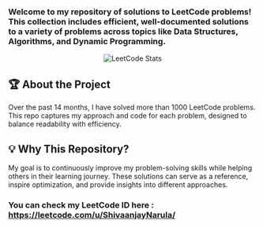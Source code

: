 ### Welcome to my repository of solutions to LeetCode problems! This collection includes efficient, well-documented solutions to a variety of problems across topics like Data Structures, Algorithms, and Dynamic Programming.

<div align="center"> <img src="https://leetcard.jacoblin.cool/ShivaanjayNarula?theme=transparent&font=Chelsea%20Market&ext=heatmap" alt="LeetCode Stats"> </div>

## 🏆 About the Project
Over the past 14 months, I have solved more than 1000 LeetCode problems. This repo captures my approach and code for each problem, designed to balance readability with efficiency.

## 💡 Why This Repository?
My goal is to continuously improve my problem-solving skills while helping others in their learning journey. These solutions can serve as a reference, inspire optimization, and provide insights into different approaches.
### You can check my LeetCode ID here : https://leetcode.com/u/ShivaanjayNarula/
